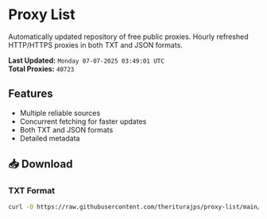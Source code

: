 # Proxy List

Automatically updated repository of free public proxies. Hourly refreshed HTTP/HTTPS proxies in both TXT and JSON formats.

**Last Updated:** `Monday 07-07-2025 03:49:01 UTC`  
**Total Proxies:** `40723`

## Features
- Multiple reliable sources
- Concurrent fetching for faster updates
- Both TXT and JSON formats
- Detailed metadata

## 📥 Download

### TXT Format
```bash
curl -O https://raw.githubusercontent.com/theriturajps/proxy-list/main/proxies.txt